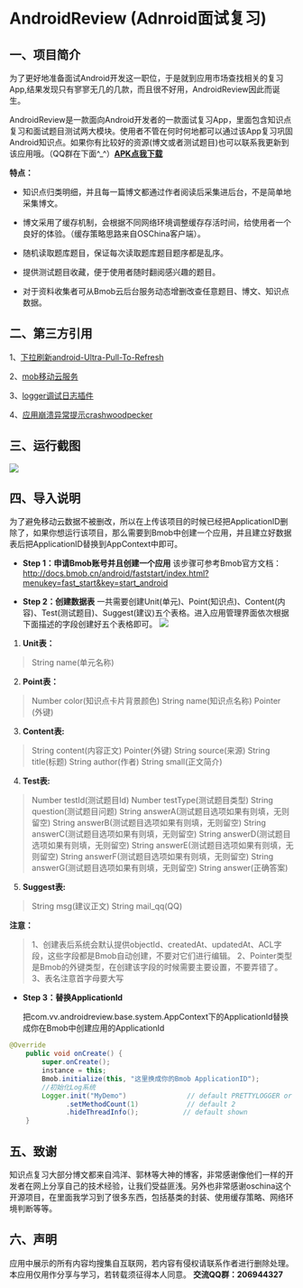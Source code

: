 #  AndroidReview (Adnroid面试复习) #

## 一、项目简介 ##

为了更好地准备面试Android开发这一职位，于是就到应用市场查找相关的复习App,结果发现只有寥寥无几的几款，而且很不好用，AndroidReview因此而诞生。

AndroidReview是一款面向Android开发者的一款面试复习App，里面包含知识点复习和面试题目测试两大模块。使用者不管在何时何地都可以通过该App复习巩固Android知识点。如果你有比较好的资源(博文或者测试题目)也可以联系我更新到该应用哦。（QQ群在下面^_^）**[APK点我下载](https://github.com/envyfan/AndroidReview/blob/master/apk.apk?raw=true)**

**特点：**
* 知识点归类明细，并且每一篇博文都通过作者阅读后采集进后台，不是简单地采集博文。

* 博文采用了缓存机制，会根据不同网络环境调整缓存存活时间，给使用者一个良好的体验。（缓存策略思路来自OSChina客户端）。

* 随机读取题库题目，保证每次读取题库题目题序都是乱序。

* 提供测试题目收藏，便于使用者随时翻阅感兴趣的题目。

* 对于资料收集者可从Bmob云后台服务动态增删改查任意题目、博文、知识点数据。

## 二、第三方引用 ##

1、[下拉刷新android-Ultra-Pull-To-Refresh](https://github.com/liaohuqiu/android-Ultra-Pull-To-Refresh)

2、[mob移动云服务](http://www.bmob.cn/)

3、[logger调试日志插件](https://github.com/orhanobut/logger)

4、[应用崩溃异常提示crashwoodpecker](https://github.com/drakeet/CrashWoodpecker)

## 三、运行截图 ##

![](https://github.com/envyfan/AndroidReview/blob/master/pic/pics.png?raw=true)

## 四、导入说明 ##

为了避免移动云数据不被删改，所以在上传该项目的时候已经把ApplicationID删除了，如果你想运行该项目，那么需要到Bmob中创建一个应用，并且建立好数据表后把ApplicationID替换到AppContext中即可。
* **Step 1：申请Bmob账号并且创建一个应用**
 该步骤可参考Bmob官方文档：
 http://docs.bmob.cn/android/faststart/index.html?menukey=fast_start&key=start_android

* **Step 2：创建数据表**
一共需要创建Unit(单元)、Point(知识点)、Content(内容)、Test(测试题目)、Suggest(建议)五个表格。进入应用管理界面依次根据下面描述的字段创建好五个表格即可。
![](https://github.com/envyfan/AndroidReview/blob/master/pic/ss.png?raw=true)

1. **Unit表：**
>String name(单元名称)

2. **Point表：**
>Number color(知识点卡片背景颜色)
String name(知识点名称)
Pointer<Unit> (外键)

3. **Content表:**
>String content(内容正文)
Pointer<Point>(外键)
String source(来源)
String title(标题)
String author(作者)
String small(正文简介)

4. **Test表:**
>Number testId(测试题目Id)
Number testType(测试题目类型)
String question(测试题目问题)
String answerA(测试题目选项如果有则填，无则留空)
String answerB(测试题目选项如果有则填，无则留空)
String answerC(测试题目选项如果有则填，无则留空)
String answerD(测试题目选项如果有则填，无则留空)
String answerE(测试题目选项如果有则填，无则留空)
String answerF(测试题目选项如果有则填，无则留空)
String answerG(测试题目选项如果有则填，无则留空)
String answer(正确答案)

5. **Suggest表:**
>String msg(建议正文)
String mail_qq(QQ)

**注意：**
>1、创建表后系统会默认提供objectId、createdAt、updatedAt、ACL字段，这些字段都是Bmob自动创建，不要对它们进行编辑。
2、Pointer类型是Bmob的外键类型，在创建该字段的时候需要主要设置，不要弄错了。
3、表名注意首字母要大写

* **Step 3：替换ApplicationId**

	把com.vv.androidreview.base.system.AppContext下的ApplicationId替换成你在Bmob中创建应用的ApplicationId
```java
@Override
    public void onCreate() {
        super.onCreate();
        instance = this;
        Bmob.initialize(this, "这里换成你的Bmob ApplicationID");
        //初始化Log系统
        Logger.init("MyDemo")               // default PRETTYLOGGER or use just init()
              .setMethodCount(1)            // default 2
              .hideThreadInfo();           // default shown
    }
```
## 五、致谢 ##
知识点复习大部分博文都来自鸿洋、郭林等大神的博客，非常感谢像他们一样的开发者在网上分享自己的技术经验，让我们受益匪浅。另外也非常感谢oschina这个开源项目，在里面我学习到了很多东西，包括基类的封装、使用缓存策略、网络环境判断等等。

## 六、声明 ##
应用中展示的所有内容均搜集自互联网，若内容有侵权请联系作者进行删除处理。本应用仅用作分享与学习，若转载须征得本人同意。
**交流QQ群：206944327**
